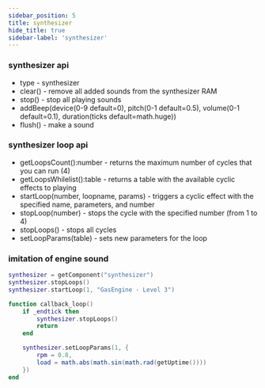 ```yaml
---
sidebar_position: 5
title: synthesizer
hide_title: true
sidebar-label: 'synthesizer'
---
```


### synthesizer api
* type - synthesizer
* clear() - remove all added sounds from the synthesizer RAM
* stop() - stop all playing sounds
* addBeep(device(0-9 default=0), pitch(0-1 default=0.5), volume(0-1 default=0.1), duration(ticks default=math.huge))
* flush() - make a sound

### synthesizer loop api
* getLoopsCount():number - returns the maximum number of cycles that you can run (4)
* getLoopsWhilelist():table - returns a table with the available cyclic effects to playing
* startLoop(number, loopname, params) - triggers a cyclic effect with the specified name, parameters, and number
* stopLoop(number) - stops the cycle with the specified number (from 1 to 4)
* stopLoops() - stops all cycles
* setLoopParams(table) - sets new parameters for the loop

### imitation of engine sound
```lua
synthesizer = getComponent("synthesizer")
synthesizer.stopLoops()
synthesizer.startLoop(1, "GasEngine - Level 3")

function callback_loop()
    if _endtick then
        synthesizer.stopLoops()
        return
    end

    synthesizer.setLoopParams(1, {
        rpm = 0.8,
        load = math.abs(math.sin(math.rad(getUptime())))
    })
end
```